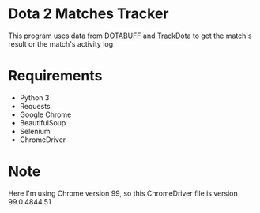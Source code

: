 # Dota 2 Matches Tracker
This program uses data from [DOTABUFF](https://www.dotabuff.com/) and [TrackDota](https://www.trackdota.com/) to get the match's result or the match's activity log

# Requirements
* Python 3
* Requests
* Google Chrome
* BeautifulSoup
* Selenium
* ChromeDriver

# Note
Here I'm using Chrome version 99, so this ChromeDriver file is version 99.0.4844.51